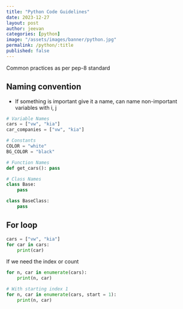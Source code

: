 ```yaml
---
title: "Python Code Guidelines"
date: 2023-12-27
layout: post
author: jeevan
categories: [python]
image: "/assets/images/banner/python.jpg"
permalink: /python/:title
published: false
---
```


Common practices as per pep-8 standard

## Naming convention

- If something is important give it a name, can name non-important variables with i, j

```python
# Variable Names
cars = ["vw", "kia"]
car_companies = ["vw", "kia"]

# Constants
COLOR = "white"
BG_COLOR = "black"

# Function Names
def get_cars(): pass

# Class Names
class Base:
    pass

class BaseClass:
    pass
```

## For loop

```python
cars = ["vw", "kia"]
for car in cars:
    print(car)
```

If we need the index or count

```python
for n, car in enumerate(cars):
    print(n, car)

# With starting index 1
for n, car in enumerate(cars, start = 1):
    print(n, car)
```
